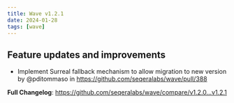 ```yaml
---
title: Wave v1.2.1
date: 2024-01-28
tags: [wave]
---
```


## Feature updates and improvements

* Implement Surreal fallback mechanism to allow migration to new version  by @pditommaso in https://github.com/seqeralabs/wave/pull/388


**Full Changelog**: https://github.com/seqeralabs/wave/compare/v1.2.0...v1.2.1
